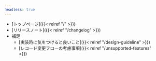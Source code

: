 ```yaml
---
headless: true
---
```


- [トップページ]({{< relref "/" >}})
- [リリースノート]({{< relref "/changelog" >}})
- 補足
  - [実装時に気をつけると良いこと]({{< relref "/design-guideline" >}})
  - [レコード変更フローの考慮事項]({{< relref "/unsupported-features" >}})
<br />